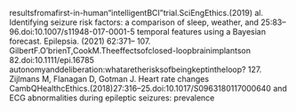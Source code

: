 resultsfromafirst-in-human“intelligentBCI”trial.SciEngEthics.(2019) al. Identifying seizure risk factors: a comparison of sleep, weather, and
25:83–96.doi:10.1007/s11948-017-0001-5 temporal features using a Bayesian forecast. Epilepsia. (2021) 62:371–
107. GilbertF.O’brienT,CookM.Theeffectsofclosed-loopbrainimplantson 82.doi:10.1111/epi.16785
autonomyanddeliberation:whataretherisksofbeingkeptintheloop? 127. Zijlmans M, Flanagan D, Gotman J. Heart rate changes
CambQHealthcEthics.(2018)27:316–25.doi:10.1017/S0963180117000640 and ECG abnormalities during epileptic seizures: prevalence